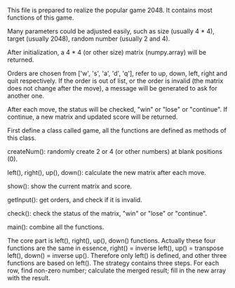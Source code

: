 This file is prepared to realize the popular game 2048. It contains most functions of this game.

Many parameters could be adjusted easily, such as size (usually 4 * 4), target (usually 2048), random number (usually 2 and 4).

After initialization, a 4 * 4 (or other size) matrix (numpy.array) will be returned.

Orders are chosen from ['w', 's', 'a', 'd', 'q'], refer to up, down, left, right and quit respectively. If the order is out of list, or the order is invalid (the matrix does not change after the move), a message will be generated to ask for another one.

After each move, the status will be checked, "win" or "lose" or "continue". If continue, a new matrix and updated score will be returned.

First define a class called game, all the functions are defined as methods of this class.

createNum(): randomly create 2 or 4 (or other numbers) at blank positions (0).

left(), right(), up(), down(): calculate the new matrix after each move.

show(): show the current matrix and score.

getInput(): get orders, and check if it is invalid.

check(): check the status of the matrix, "win" or "lose" or "continue".

main(): combine all the functions.

The core part is left(), right(), up(), down() functions. Actually these four functions are the same in essence, right() = inverse left(), up() = transpose left(), down() = inverse up(). Therefore only left() is defined, and other three functions are based on left(). The strategy contains three steps. For each row, find non-zero number; calculate the merged result; fill in the new array with the result.
